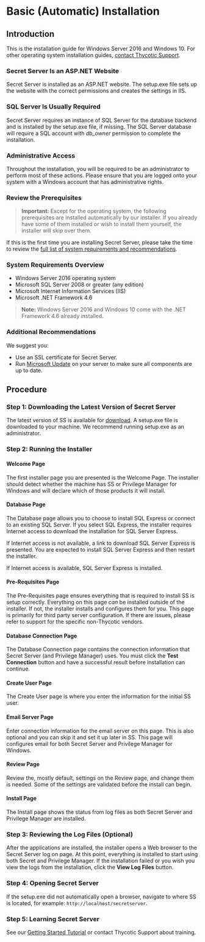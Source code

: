 [title]: # (Basic Installation)
[tags]: # (Install)
[priority]: #	(1000)

# Basic (Automatic) Installation

## Introduction

This is the installation guide for Windows Server 2016 and Windows 10. For other operating system installation guides, [contact Thycotic Support](https://updates.thycotic.net/links.ashx?Support).

### Secret Server Is an ASP.NET Website

Secret Server is installed as an ASP.NET website. The setup.exe file sets up the website with the correct permissions and creates the settings in IIS.

### SQL Server Is Usually Required

Secret Server requires an instance of SQL Server for the database backend and is installed by the setup.exe file, if missing. The SQL Server database will require a SQL account with *db_owner* permission to complete the installation.

### Administrative Access

Throughout the installation, you will be required to be an administrator to perform most of these actions. Please ensure that you are logged onto your system with a Windows account that has administrative rights.

### Review the Prerequisites

> **Important:** Except for the operating system, the following prerequisites are installed automatically by our installer. If you already have some of them installed or wish to install them yourself, the installer will skip over them.

If this is the first time you are installing Secret Server, please take the time to review the [full list of system requirements and recommendations](https://updates.thycotic.net/links.ashx?SSSystemRequirements).

### System Requirements Overview

- Windows Server 2016 operating system
- Microsoft SQL Server 2008 or greater (any edition)
- Microsoft Internet Information Services (IIS)
- Microsoft .NET Framework 4.6

> **Note:**  Windows Server 2016 and Windows 10 come with the .NET Framework 4.6 already installed.

### Additional Recommendations

We suggest you:

- Use an SSL certificate for Secret Server.
- Run [Microsoft Update](http://update.microsoft.com/) on your server to make sure all components are up to date.

## Procedure

### Step 1: Downloading the Latest Version of Secret Server

The latest version of SS is available for [download](http://thycotic.com/products/secret-server/resources/download-secret-server/). A setup.exe file is downloaded to your machine. We recommend running setup.exe as an administrator.

### Step 2: Running the Installer

#### Welcome Page

The first installer page you are presented is the Welcome Page. The installer should detect whether the machine has SS or Privilege Manager for Windows and will declare which of those products it will install.

#### Database Page

The Database page allows you to choose to install SQL Express or connect to an existing SQL Server. If you select SQL Express, the installer requires Internet access to download the installation for SQL Server Express.

If Internet access is not available, a link to download SQL Server Express is presented. You are expected to install SQL Server Express and then restart the installer.

If Internet access is available, SQL Server Express is installed.

#### Pre-Requisites Page

The Pre-Requisites page ensures everything that is required to install SS is setup correctly. Everything on this page *can* be installed outside of the installer. If not, the installer installs and configures them for you. This page is primarily for third party server configuration. If there are issues, please refer to support for the specific non-Thycotic vendors.

#### Database Connection Page

The Database Connection page contains the connection information that Secret Server (and Privilege Manager) uses. You must click the **Test Connection** button and have a successful result before installation can continue.

#### Create User Page

The Create User page is where you enter the information for the initial SS user.

#### Email Server Page

Enter connection information for the email server on this page. This is also optional and you can skip it and set it up later in SS. This page will configures email for both Secret Server and Privilege Manager for Windows.

#### Review Page

Review the, mostly default, settings on the Review page, and change them is needed. Some of the settings are validated before the install can begin.

#### Install Page

The Install page shows the status from log files as both Secret Server and Privilege Manager are installed.

### Step 3: Reviewing the Log Files (Optional)

After the applications are installed, the installer opens a Web browser to the Secret Server log on page. At this point, everything is installed to start using both Secret and Privilege Manager. If the installation failed or you wish you view the logs from the installation, click the **View Log Files** button.

### Step 4: Opening Secret Server

If the setup.exe did not automatically open a browser, navigate to where SS is located, for example: `http://localhost/secretserver`.

### Step 5: Learning Secret Server

See our [Getting Started Tutorial](../../../getting-started-tutorial/index.md) or contact Thycotic Support about training.
